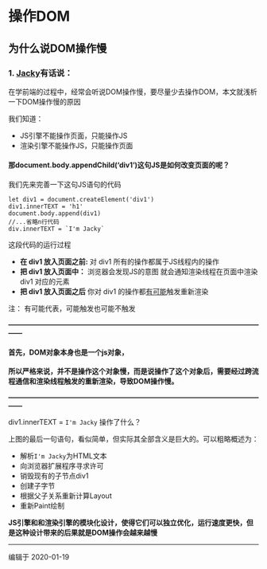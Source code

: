 # 操作DOM

## 为什么说DOM操作慢

### 1.  [Jacky](https://www.zhihu.com/people/lee-63-74-79)有话说：

在学前端的过程中，经常会听说DOM操作慢，要尽量少去操作DOM，本文就浅析一下DOM操作慢的原因

我们知道：

- JS引擎不能操作页面，只能操作JS
- 渲染引擎不能操作JS，只能操作页面

#### 那document.body.appendChild(‘div1’)这句JS是如何改变页面的呢？

我们先来完善一下这句JS语句的代码

```text
let div1 = document.createElement('div1')
div1.innerTEXT = 'h1'
document.body.append(div1)
//...省略n行代码
div.innerTEXT = `I'm Jacky`
```

这段代码的运行过程

- **在 div1 放入页面之前:**
  对 div1 所有的操作都属于JS线程内的操作
- **把 div1 放入页面中：**
  浏览器会发现JS的意图 就会通知渲染线程在页面中渲染 div1 对应的元素
- **把 div1 放入页面之后**
  你对 div1 的操作都[有可能](https://link.zhihu.com/?target=https%3A//kcvo.top/post/%E4%B8%BA%E4%BB%80%E4%B9%88%E8%AF%B4dom%E6%93%8D%E4%BD%9C%E6%85%A2/)触发重新渲染

注： 有可能代表，可能触发也可能不触发

**——————————————————————————————————————**

#### 首先，DOM对象本身也是一个js对象，

**所以严格来说，并不是操作这个对象慢，而是说操作了这个对象后，需要经过跨流程通信和渲染线程触发的重新渲染，导致DOM操作慢。**

**——————————————————————————————————————**

div1.innerTEXT = `I'm Jacky` 操作了什么？

上图的最后一句语句，看似简单，但实际其全部含义是巨大的。可以粗略概述为：

- 解析`I'm Jacky`为HTML文本
- 向浏览器扩展程序寻求许可
- 销毁现有的子节点div1
- 创建子字节
- 根据父子关系重新计算Layout
- 重新Paint绘制

**JS引擎和和渲染引擎的模块化设计，使得它们可以独立优化，运行速度更快，但是这种设计带来的后果就是DOM操作会越来越慢**

------------------------------------------------------------------------------------------------------------------

编辑于 2020-01-19